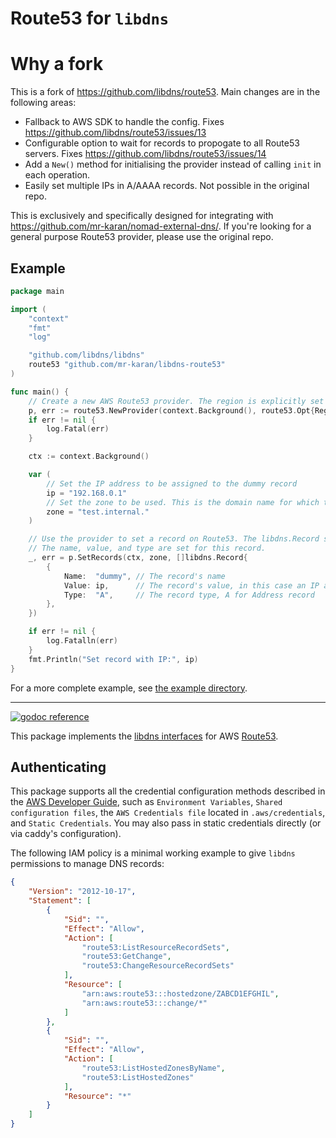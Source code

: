 Route53 for `libdns`
=======================

# Why a fork

This is a fork of https://github.com/libdns/route53. Main changes are in the following areas:

- Fallback to AWS SDK to handle the config. Fixes https://github.com/libdns/route53/issues/13
- Configurable option to wait for records to propogate to all Route53 servers. Fixes https://github.com/libdns/route53/issues/14
- Add a `New()` method for initialising the provider instead of calling `init` in each operation.
- Easily set multiple IPs in A/AAAA records. Not possible in the original repo.

This is exclusively and specifically designed for integrating with https://github.com/mr-karan/nomad-external-dns/. If you're looking for a general purpose Route53 provider, please use the original repo.

## Example

```go
package main

import (
	"context"
	"fmt"
	"log"

	"github.com/libdns/libdns"
	route53 "github.com/mr-karan/libdns-route53"
)

func main() {
	// Create a new AWS Route53 provider. The region is explicitly set to "ap-south-1".
	p, err := route53.NewProvider(context.Background(), route53.Opt{Region: "ap-south-1"})
	if err != nil {
		log.Fatal(err)
	}

	ctx := context.Background()

	var (
		// Set the IP address to be assigned to the dummy record
		ip = "192.168.0.1"
		// Set the zone to be used. This is the domain name for which the DNS records will be set.
		zone = "test.internal."
	)

	// Use the provider to set a record on Route53. The libdns.Record struct describes a DNS record.
	// The name, value, and type are set for this record.
	_, err = p.SetRecords(ctx, zone, []libdns.Record{
		{
			Name:  "dummy", // The record's name
			Value: ip,      // The record's value, in this case an IP address
			Type:  "A",     // The record type, A for Address record
		},
	})

	if err != nil {
		log.Fatalln(err)
	}
	fmt.Println("Set record with IP:", ip)
}
```

For a more complete example, see [the example directory](./example).

---

[![godoc reference](https://img.shields.io/badge/godoc-reference-blue.svg)](https://pkg.go.dev/github.com/libdns/route53)

This package implements the [libdns interfaces](https://github.com/libdns/libdns) for AWS [Route53](https://aws.amazon.com/route53/).

## Authenticating

This package supports all the credential configuration methods described in the [AWS Developer Guide](https://aws.github.io/aws-sdk-go-v2/docs/configuring-sdk/#specifying-credentials), such as `Environment Variables`, `Shared configuration files`, the `AWS Credentials file` located in `.aws/credentials`, and `Static Credentials`. You may also pass in static credentials directly (or via caddy's configuration).

The following IAM policy is a minimal working example to give `libdns` permissions to manage DNS records:

```json
{
    "Version": "2012-10-17",
    "Statement": [
        {
            "Sid": "",
            "Effect": "Allow",
            "Action": [
                "route53:ListResourceRecordSets",
                "route53:GetChange",
                "route53:ChangeResourceRecordSets"
            ],
            "Resource": [
                "arn:aws:route53:::hostedzone/ZABCD1EFGHIL",
                "arn:aws:route53:::change/*"
            ]
        },
        {
            "Sid": "",
            "Effect": "Allow",
            "Action": [
                "route53:ListHostedZonesByName",
                "route53:ListHostedZones"
            ],
            "Resource": "*"
        }
    ]
}
```

